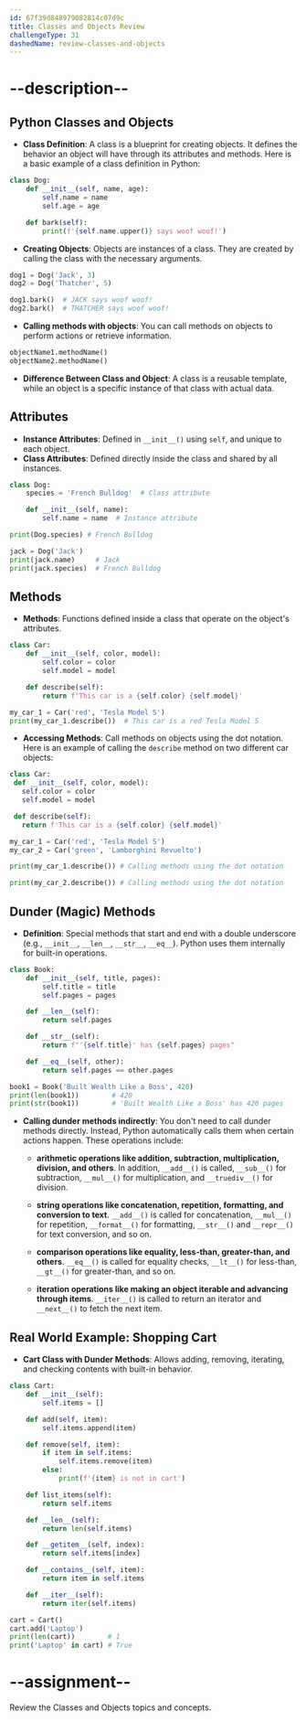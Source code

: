 ```yaml
---
id: 67f39d848979082814c07d9c
title: Classes and Objects Review
challengeType: 31
dashedName: review-classes-and-objects
---
```


# --description--

## Python Classes and Objects

- **Class Definition**: A class is a blueprint for creating objects. It defines the behavior an object will have through its attributes and methods. Here is a basic example of a class definition in Python:

```python
class Dog:
    def __init__(self, name, age):
        self.name = name
        self.age = age

    def bark(self):
        print(f'{self.name.upper()} says woof woof!')
```

- **Creating Objects**: Objects are instances of a class. They are created by calling the class with the necessary arguments.

```python
dog1 = Dog('Jack', 3)
dog2 = Dog('Thatcher', 5)

dog1.bark()  # JACK says woof woof!
dog2.bark()  # THATCHER says woof woof!
```

- **Calling methods with objects**: You can call methods on objects to perform actions or retrieve information.

```python
objectName1.methodName()
objectName2.methodName()
```

- **Difference Between Class and Object**: A class is a reusable template, while an object is a specific instance of that class with actual data.

## Attributes

- **Instance Attributes**: Defined in `__init__()` using `self`, and unique to each object.
- **Class Attributes**: Defined directly inside the class and shared by all instances.

```python
class Dog:
    species = 'French Bulldog'  # Class attribute

    def __init__(self, name):
        self.name = name  # Instance attribute

print(Dog.species) # French Bulldog

jack = Dog('Jack')
print(jack.name)     # Jack
print(jack.species)  # French Bulldog
```

## Methods

- **Methods**: Functions defined inside a class that operate on the object's attributes.

```python
class Car:
    def __init__(self, color, model):
        self.color = color
        self.model = model

    def describe(self):
        return f'This car is a {self.color} {self.model}'

my_car_1 = Car('red', 'Tesla Model S')
print(my_car_1.describe())  # This car is a red Tesla Model S
```

- **Accessing Methods**: Call methods on objects using the dot notation. Here is an example of calling the `describe` method on two different car objects:

```python
class Car:
 def __init__(self, color, model):
   self.color = color  
   self.model = model  

 def describe(self):
   return f'This car is a {self.color} {self.model}'

my_car_1 = Car('red', 'Tesla Model S')
my_car_2 = Car('green', 'Lamborghini Revuelto')

print(my_car_1.describe()) # Calling methods using the dot notation

print(my_car_2.describe()) # Calling methods using the dot notation
```

## Dunder (Magic) Methods

- **Definition**: Special methods that start and end with a double underscore (e.g., `__init__`, `__len__`, `__str__`, `__eq__`). Python uses them internally for built-in operations.

```python
class Book:
    def __init__(self, title, pages):
        self.title = title
        self.pages = pages

    def __len__(self):
        return self.pages

    def __str__(self):
        return f"'{self.title}' has {self.pages} pages"

    def __eq__(self, other):
        return self.pages == other.pages

book1 = Book('Built Wealth Like a Boss', 420)
print(len(book1))        # 420
print(str(book1))        # 'Built Wealth Like a Boss' has 420 pages
```

- **Calling dunder methods indirectly**: You don't need to call dunder methods directly. Instead, Python automatically calls them when certain actions happen. These operations include:

  - **arithmetic operations like addition, subtraction, multiplication, division, and others**. In addition, `__add__()` is called, `__sub__()` for subtraction, `__mul__()` for multiplication, and `__truediv__()` for division.

  - **string operations like concatenation, repetition, formatting, and conversion to text**. `__add__()` is called for concatenation, `__mul__()` for repetition, `__format__()` for formatting, `__str__()` and `__repr__()` for text conversion, and so on.

  - **comparison operations like equality, less-than, greater-than, and others**. `__eq__()` is called for equality checks, `__lt__()` for less-than, `__gt__()` for greater-than, and so on.

  - **iteration operations like making an object iterable and advancing through items**. `__iter__()` is called to return an iterator and  `__next__()` to fetch the next item.

## Real World Example: Shopping Cart

- **Cart Class with Dunder Methods**: Allows adding, removing, iterating, and checking contents with built-in behavior.

```python
class Cart:
    def __init__(self):
        self.items = []

    def add(self, item):
        self.items.append(item)

    def remove(self, item):
        if item in self.items:
            self.items.remove(item)
        else:
            print(f'{item} is not in cart')

    def list_items(self):
        return self.items

    def __len__(self):
        return len(self.items)

    def __getitem__(self, index):
        return self.items[index]

    def __contains__(self, item):
        return item in self.items

    def __iter__(self):
        return iter(self.items)

cart = Cart()
cart.add('Laptop')
print(len(cart))        # 1
print('Laptop' in cart) # True
```

# --assignment--

Review the Classes and Objects topics and concepts.
